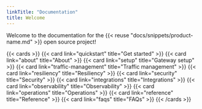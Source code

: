 ```yaml
---
linkTitle: "Documentation"
title: Welcome
---
```


Welcome to the documentation for the {{< reuse "docs/snippets/product-name.md" >}} open source project! 

{{< cards >}}
  {{< card link="quickstart" title="Get started" >}}
  {{< card link="about" title="About" >}}
  {{< card link="setup" title="Gateway setup" >}}
  {{< card link="traffic-management" title="Traffic management" >}}
  {{< card link="resiliency" title="Resiliency" >}}
  {{< card link="security" title="Security" >}}
  {{< card link="integrations" title="Integrations" >}}
  {{< card link="observability" title="Observability" >}}
  {{< card link="operations" title="Operations" >}}
  {{< card link="reference" title="Reference" >}}
  {{< card link="faqs" title="FAQs" >}}
{{< /cards >}}